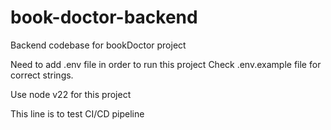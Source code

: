 # book-doctor-backend

Backend codebase for bookDoctor project

Need to add .env file in order to run this project Check .env.example file for correct strings.

Use node v22 for this project

This line is to test CI/CD pipeline

